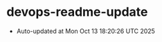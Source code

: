 # devops-readme-update
<!--START_SECTION:activity-->
- Auto-updated at Mon Oct 13 18:20:26 UTC 2025
<!--END_SECTION:activity-->

